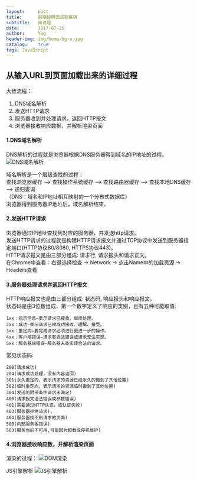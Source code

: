 ```yaml
---
layout:     post
title:      前端经典面试题集锦
subtitle:   面试题
date:       2017-07-25
author:     Ywg
header-img: img/home-bg-o.jpg
catalog:    true
tags: JavaScript 
---
```


## 从输入URL到页面加载出来的详细过程
大致流程：
1. DNS域名解析
2. 发送HTTP请求
3. 服务器收到并处理请求，返回HTTP报文
4. 浏览器接收响应数据，并解析渲染页面

#### 1.DNS域名解析
DNS解析的过程就是浏览器根据DNS服务器得到域名的IP地址的过程。<br>
![DNS域名解析](https://sfault-image.b0.upaiyun.com/364/224/3642243792-5911b7a9a4a24_articlex)

域名解析是一个层级查找的过程：<br>
查找浏览器缓存 ——> 查找操作系统缓存 ——> 查找路由器缓存 ——> 查找本地DNS缓存 ——> 递归查询<br>
（DNS：域名和IP地址相互映射的一个分布式数据库）<br>
浏览器得到服务器IP地址后，域名解析结束。

#### 2.发送HTTP请求
浏览器通过IP地址查找到对应的服务器，并发送http请求。<br>
发送HTTP请求的过程就是构建HTTP请求报文并通过TCP协议中发送到服务器指定端口(HTTP协议80/8080, HTTPS协议443)。<br>
HTTP请求报文是由三部分组成: 请求行, 请求报头和请求正文。<br>
在Chrome中查看：右键选择检查 -> Network -> 点击Name中的加载资源 -> Headers查看

#### 3.服务器处理请求并返回HTTP报文
HTTP响应报文也是由三部分组成: 状态码, 响应报头和响应报文。<br>
状态码是由3位数组成，第一个数字定义了响应的类别，且有五种可能取值: <br>
```
1xx：指示信息–表示请求已接收，继续处理。
2xx：成功–表示请求已被成功接收、理解、接受。
3xx：重定向–要完成请求必须进行更进一步的操作。
4xx：客户端错误–请求有语法错误或请求无法实现。
5xx：服务器端错误–服务器未能实现合法的请求。
```
常见状态码:
```
200(请求成功)
204(请求成功处理，没有内容返回)
301(永久重定向，表示请求的资源已经永久的搬到了其他位置)
302(临时重定向，表示请求的资源临时搬到了其他位置)
304(发送的附带条件请求未满足)
400(请求报文语法错误或参数错误)
401(需要通过HTTP认证，或认证失败) 
403(服务器拒绝请求),
404(服务器找不到请求的页面)
500(内部服务器错误)
503(服务当前不可用,可能因为超载或停机维护)
```

#### 4.浏览器接收响应数，并解析渲染页面
渲染的过程：
![DOM渲染](https://sfault-image.b0.upaiyun.com/775/625/775625205-57d4063b7b60d_articlex)

JS引擎解析
![JS引擎解析](https://sfault-image.b0.upaiyun.com/342/674/3426749863-57d54b4293001_articlex)
